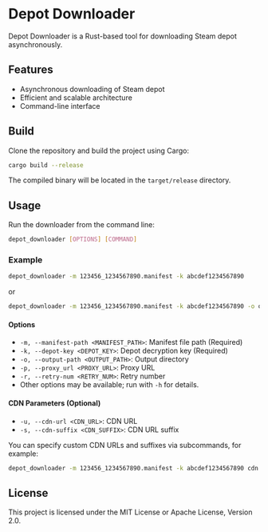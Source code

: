 # Depot Downloader

Depot Downloader is a Rust-based tool for downloading Steam depot asynchronously.

## Features
- Asynchronous downloading of Steam depot
- Efficient and scalable architecture
- Command-line interface

## Build

Clone the repository and build the project using Cargo:

```bash
cargo build --release
```

The compiled binary will be located in the `target/release` directory.

## Usage

Run the downloader from the command line:

```bash
depot_downloader [OPTIONS] [COMMAND]
```

### Example

```bash
depot_downloader -m 123456_1234567890.manifest -k abcdef1234567890
```

or

```bash
depot_downloader -m 123456_1234567890.manifest -k abcdef1234567890 -o output_directory -r 3 -p http://127.0.0.1:1080
```

#### Options

- `-m, --manifest-path <MANIFEST_PATH>`: Manifest file path (Required)
- `-k, --depot-key <DEPOT_KEY>`: Depot decryption key (Required)
- `-o, --output-path <OUTPUT_PATH>`: Output directory
- `-p, --proxy_url <PROXY_URL>`: Proxy URL
- `-r, --retry-num <RETRY_NUM>`: Retry number
- Other options may be available; run with `-h` for details.

#### CDN Parameters (Optional)

- `-u, --cdn-url <CDN_URL>`: CDN URL
- `-s, --cdn-suffix <CDN_SUFFIX>`: CDN URL suffix

You can specify custom CDN URLs and suffixes via subcommands, for example:

```bash
depot_downloader -m 123456_1234567890.manifest -k abcdef1234567890 cdn -u steampipe.akamaized.net,fastly.cdn.steampipe.steamcontent.com -s /suffix1,/suffix2
```

## License

This project is licensed under the MIT License or Apache License, Version 2.0.
